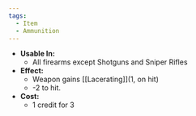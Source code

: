 ```yaml
---
tags:
  - Item
  - Ammunition
---
```

- **Usable In:**
	- All firearms except Shotguns and Sniper Rifles
- **Effect:**
	- Weapon gains [[Lacerating]](1, on hit)
	- -2 to hit.
- **Cost:**
	- 1 credit for 3